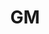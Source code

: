 ---
title: GM
description: We envision a future of zero crashes, zero emissions and zero congestion, and we have committed ourselves to leading the way toward this future. General Motors has been pushing the limits of transportation and technology for over 100 years. Today, we are in the midst of a transportation revolution. And we have the ambition, the talent and the technology to realize the safer, better and more sustainable world we want.
image_path: ../images/sponsors/General_Motors_logo.png
level: Gold
---